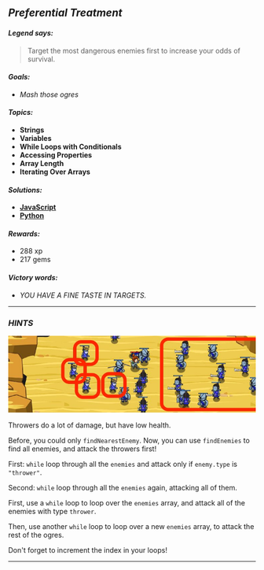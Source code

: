 ## _Preferential Treatment_

#### _Legend says:_
> Target the most dangerous enemies first to increase your odds of survival.

#### _Goals:_
+ _Mash those ogres_

#### _Topics:_
+ **Strings**
+ **Variables**
+ **While Loops with Conditionals**
+ **Accessing Properties**
+ **Array Length**
+ **Iterating Over Arrays**

#### _Solutions:_
+ **[JavaScript](preferentilTreatment.js)**
+ **[Python](preferential_treatment.py)**

#### _Rewards:_
+ 288 xp
+ 217 gems

#### _Victory words:_
+ _YOU HAVE A FINE TASTE IN TARGETS._

___

### _HINTS_

![](img/preferential_treatment.jpeg)

Throwers do a lot of damage, but have low health.

Before, you could only `findNearestEnemy`. Now, you can use `findEnemies` to find all enemies, and attack the throwers first!

First: `while` loop through all the `enemies` and attack only if `enemy.type` is `"thrower"`.

Second: `while` loop through all the `enemies` again, attacking all of them.

First, use a `while` loop to loop over the `enemies` array, and attack all of the enemies with type `thrower`.

Then, use another `while` loop to loop over a new `enemies` array, to attack the rest of the ogres.

Don't forget to increment the index in your loops!

___
